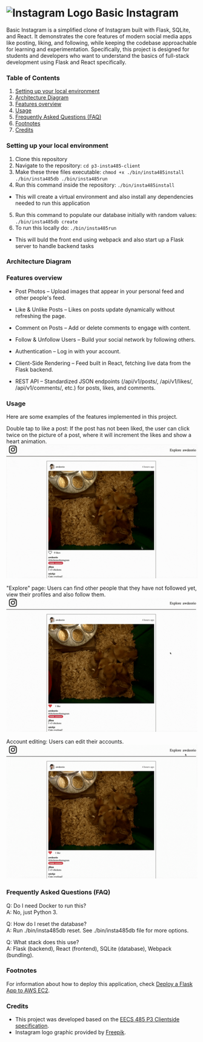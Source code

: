 
# <img src="https://img.freepik.com/free-psd/instagram-application-logo_23-2151544100.jpg" alt="Instagram Logo" width="48"> Basic Instagram 
Basic Instagram is a simplified clone of Instagram built with Flask, SQLite, and React. It demonstrates the core features of modern social media apps like posting, liking, and following, while keeping the codebase approachable for learning and experimentation. Specifically, this project is designed for students and developers who want to understand the basics of full-stack development using Flask and React specifically.

### Table of Contents  
1. [Setting up your local environment](#setting-up-your-local-environment)
2. [Architecture Diagram](#architecture-diagram)
3. [Features overview](#features-overview)
4. [Usage](#usage)
5. [Frequently Asked Questions (FAQ)](#frequently-asked-questions-faq)
6. [Footnotes](#footnotes)
7. [Credits](#credits)


### Setting up your local environment
1. Clone this repository
2. Navigate to the repository: `cd p3-insta485-client`
3. Make these three files executable: `chmod +x ./bin/insta485install ./bin/insta485db ./bin/insta485run`
4. Run this command inside the repository: `./bin/insta485install`
 - This will create a virtual environment and also install any dependencies needed to run this application
5. Run this command to populate our database initially with random values: `./bin/insta485db create`
7. To run this locally do: `./bin/insta485run`
- This will buld the front end using webpack and also start up a Flask server to handle backend tasks

### Architecture Diagram


### Features overview
- Post Photos – Upload images that appear in your personal feed and other people's feed.

- Like & Unlike Posts – Likes on posts update dynamically without refreshing the page.

- Comment on Posts – Add or delete comments to engage with content.

- Follow & Unfollow Users – Build your social network by following others.

- Authentication – Log in with your account.

- Client-Side Rendering – Feed built in React, fetching live data from the Flask backend.

- REST API – Standardized JSON endpoints (/api/v1/posts/, /api/v1/likes/, /api/v1/comments/, etc.) for posts, likes, and comments.

### Usage
Here are some examples of the features implemented in this project.

Double tap to like a post: If the post has not been liked, the user can click twice on the picture of a post, where it will increment the likes and show a heart animation.
![GIF showing double clicking on a post to like it](https://raw.githubusercontent.com/thealvinjg/basic-instagram/refs/heads/main/doubletap.mp4.gif)  

"Explore" page: Users can find other people that they have not followed yet, view their profiles and also follow them.
![GIF showcasing the explore page and the option to follow people.](https://raw.githubusercontent.com/thealvinjg/basic-instagram/refs/heads/main/explore_page.mp4.gif)  

Account editing: Users can edit their accounts.
![GIF showcasing the account editing page, in this case, the user changes their last name](https://raw.githubusercontent.com/thealvinjg/basic-instagram/refs/heads/main/edit_account.mp4.gif)  

### Frequently Asked Questions (FAQ)
Q: Do I need Docker to run this?  
A: No, just Python 3.

Q: How do I reset the database?  
A: Run ./bin/insta485db reset. See ./bin/insta485db file for more options.

Q: What stack does this use?  
A: Flask (backend), React (frontend), SQLite (database), Webpack (bundling).

### Footnotes
For information about how to deploy this application, check [Deploy a Flask App to AWS EC2](https://eecs485staff.github.io/p2-insta485-serverside/setup_aws.html).

### Credits
- This project was developed based on the [EECS 485 P3 Clientside specification](https://eecs485staff.github.io/p3-insta485-clientside/).  
- Instagram logo graphic provided by [Freepik](https://www.freepik.com/free-psd/instagram-application-logo_206467809.htm).  
